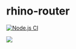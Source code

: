 # rhino-router

[![Node.js CI](https://github.com/drhino/rhino-router/actions/workflows/node.js.yml/badge.svg)](https://github.com/drhino/rhino-router/actions/workflows/node.js.yml)

[![](https://data.jsdelivr.com/v1/package/npm/rhino-router/badge)](https://www.jsdelivr.com/package/npm/rhino-router)

